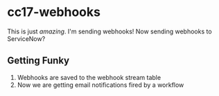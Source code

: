 # cc17-webhooks
This is just _amazing_. I'm sending webhooks!
Now sending webhooks to ServiceNow?

## Getting Funky
1. Webhooks are saved to the webhook stream table
2. Now we are getting email notifications fired by a workflow
